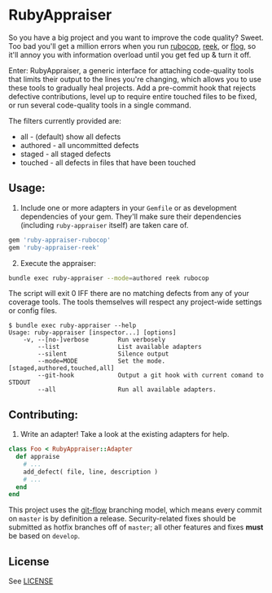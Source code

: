 RubyAppraiser
=============

So you have a big project and you want to improve the code quality? Sweet. Too
bad you'll get a million errors when you run [rubocop][], [reek][], or
[flog][], so it'll annoy you with information overload until you get fed up & 
turn it off.

Enter: RubyAppraiser, a generic interface for attaching code-quality tools
that limits their output to the lines you're changing, which allows you to use
these tools to gradually heal projects. Add a pre-commit hook that rejects
defective contributions, level up to require entire touched files to be fixed,
or run several code-quality tools in a single command.

The filters currently provided are:

 - all - (default) show all defects
 - authored - all uncommitted defects
 - staged - all staged defects
 - touched - all defects in files that have been touched

Usage:
------

1. Include one or more adapters in your `Gemfile` or as development
dependencies of your gem. They'll make sure their dependencies (including
`ruby-appraiser` itself) are taken care of.

```ruby
gem 'ruby-appraiser-rubocop'
gem 'ruby-appraiser-reek'
```

2. Execute the appraiser:

```sh
bundle exec ruby-appraiser --mode=authored reek rubocop
```

The script will exit 0 IFF there are no matching defects from any of your
coverage tools. The tools themselves will respect any project-wide settings or
config files.

```
$ bundle exec ruby-appraiser --help
Usage: ruby-appraiser [inspector...] [options]
    -v, --[no-]verbose        Run verbosely
        --list                List available adapters
        --silent              Silence output
        --mode=MODE           Set the mode. [staged,authored,touched,all]
        --git-hook            Output a git hook with current comand to STDOUT
        --all                 Run all available adapters.
```

Contributing:
-------------

1. Write an adapter! Take a look at the existing adapters for help.

```ruby
class Foo < RubyAppraiser::Adapter
  def appraise
    # ...
    add_defect( file, line, description )
    # ...
  end
end
```

This project uses the [git-flow][] branching model, which means every commit
on `master` is by definition a release. Security-related fixes should be
submitted as hotfix branches off of `master`; all other features and fixes
**must** be based on `develop`.

License
-------
See [LICENSE][]

[LICENSE]: LICENSE.md
[rubocop]: https://github.com/bbatslov/rubocop
[reek]: https://github.com/troessner/reek
[flog]: https://github.com/seattlerb/flog

[git-flow]: http://nvie.com/git-model
